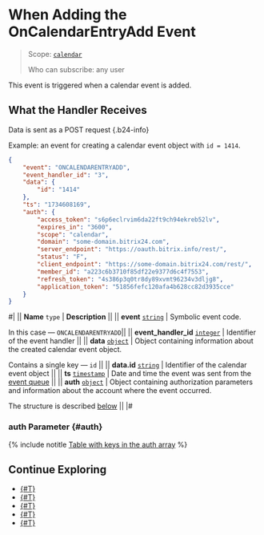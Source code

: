 # When Adding the OnCalendarEntryAdd Event

> Scope: [`calendar`](../../../scopes/permissions.md)
>
> Who can subscribe: any user

This event is triggered when a calendar event is added.

## What the Handler Receives

Data is sent as a POST request {.b24-info}

Example: an event for creating a calendar event object with `id = 1414`.

```json
{
    "event": "ONCALENDARENTRYADD",
    "event_handler_id": "3",
    "data": {
        "id": "1414"
    },
    "ts": "1734608169",
    "auth": {
        "access_token": "s6p6eclrvim6da22ft9ch94ekreb52lv",
        "expires_in": "3600",
        "scope": "calendar",
        "domain": "some-domain.bitrix24.com",
        "server_endpoint": "https://oauth.bitrix.info/rest/",
        "status": "F",
        "client_endpoint": "https://some-domain.bitrix24.com/rest/",
        "member_id": "a223c6b3710f85df22e9377d6c4f7553",
        "refresh_token": "4s386p3q0tr8dy89xvmt96234v3dljg8",
        "application_token": "51856fefc120afa4b628cc82d3935cce"
    }
}
```

#|
|| **Name**
`type` | **Description** ||
|| **event**
[`string`][1] | Symbolic event code.

In this case — `ONCALENDARENTRYADD`||
|| **event_handler_id**
[`integer`][1] | Identifier of the event handler ||
|| **data**
[`object`][1] | Object containing information about the created calendar event object.

Contains a single key — `id` ||
|| **data.id**
[`string`][1] | Identifier of the calendar event object ||
|| **ts**
[`timestamp`][1] | Date and time the event was sent from the [event queue](../../../events/index.md) ||
|| **auth**
[`object`][1] | Object containing authorization parameters and information about the account where the event occurred.

The structure is described [below](#auth) ||
|#

### auth Parameter {#auth}

{% include notitle [Table with keys in the auth array](../../../../_includes/auth-params-in-events.md) %}

## Continue Exploring 

- [{#T}](../../../events/index.md)
- [{#T}](../../../events/event-bind.md)
- [{#T}](./index.md)
- [{#T}](./on-calendar-entry-update.md)
- [{#T}](./on-calendar-entry-delete.md)


[1]: ../../../data-types.md